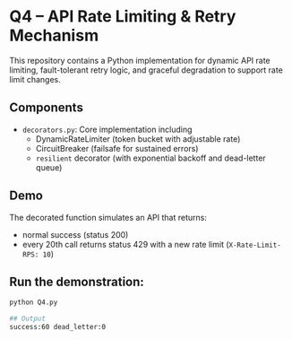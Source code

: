 # Q4 – API Rate Limiting & Retry Mechanism

This repository contains a Python implementation for dynamic API rate limiting,
fault-tolerant retry logic, and graceful degradation to support rate limit changes.

## Components

- `decorators.py`: Core implementation including
  - DynamicRateLimiter (token bucket with adjustable rate)
  - CircuitBreaker (failsafe for sustained errors)
  - `resilient` decorator (with exponential backoff and dead-letter queue)

## Demo

The decorated function simulates an API that returns:
- normal success (status 200)
- every 20th call returns status 429 with a new rate limit (`X-Rate-Limit-RPS: 10`)

## Run the demonstration:

```bash
python Q4.py

## Output
success:60 dead_letter:0
